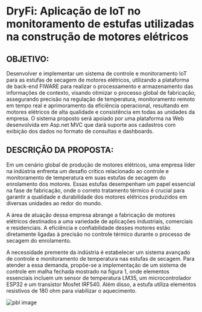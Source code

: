 # DryFi: Aplicação de IoT no monitoramento de estufas utilizadas na construção de motores elétricos

## OBJETIVO:
Desenvolver e implementar um sistema de controle e monitoramento IoT para as estufas de secagem de motores elétricos, utilizando a plataforma de back-end FIWARE para realizar o processamento e armazenamento das informações de contexto, visando otimizar o processo global de fabricação, assegurando precisão na regulação de temperatura, monitoramento remoto em tempo real e aprimoramento da eficiência operacional, resultando em motores elétricos de alta qualidade e consistência em todas as unidades da empresa. O sistema proposto será apoiado por uma plataforma na Web desenvolvida em Asp.net MVC que dará suporte aos cadastros com exibição dos dados no formato de consultas e dashboards.

## DESCRIÇÃO DA PROPOSTA:
Em um cenário global de produção de motores elétricos, uma empresa líder na indústria enfrenta um desafio crítico relacionado ao controle e monitoramento de temperatura em suas estufas de secagem do enrolamento dos motores. Essas estufas desempenham um papel essencial na fase de fabricação, onde o correto tratamento térmico é crucial para garantir a qualidade e durabilidade dos motores elétricos produzidos em diversas unidades ao redor do mundo.

A área de atuação dessa empresa abrange a fabricação de motores elétricos destinados a uma variedade de aplicações industriais, comerciais e residenciais. A eficiência e confiabilidade desses motores estão diretamente ligadas à precisão no controle térmico durante o processo de secagem do enrolamento.

A necessidade premente da indústria é estabelecer um sistema avançado de controle e monitoramento de temperatura nas estufas de secagem. Para atender a essa demanda, propõe-se a implementação de um sistema de controle em malha fechada mostrado na figura 1, onde elementos essenciais incluem um sensor de temperatura LM35, um microcontrolador ESP32 e um transistor Mosfet IRF540. Além disso, a estufa utiliza elementos resistivos de 180 ohm para viabilizar o aquecimento.

![pbl image](https://github.com/ConfuseKarma/DryFi-ProjectBasedLearning/assets/145780136/c67884b3-7a04-48d6-a9e5-190e555915e9)


